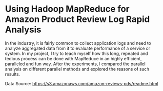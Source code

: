 # Using Hadoop MapReduce for Amazon Product Review Log Rapid Analysis

In the industry, it is fairly common to collect application logs and need to analyze aggregated data from it to evaluate performance of a service or system. In my project, I try to teach myself how this long, repeated and tedious process can be done with MapReduce in an highly efficient, paralleled and fun way. After the experiments, I compared the parallel analysis on different parallel methods and explored the reasons of such results.

Data Source:
https://s3.amazonaws.com/amazon-reviews-pds/readme.html

